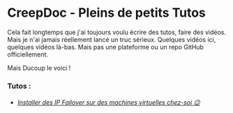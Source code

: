 # CreepDoc - Pleins de petits Tutos
Cela fait longtemps que j'ai toujours voulu écrire des tutos, faire des vidéos. Mais je n'ai jamais réellement lancé un truc sérieux.
Quelques vidéos ici, quelques vidéos là-bas. Mais pas une plateforme ou un repo GitHub officiellement.

Mais Ducoup le voici !



### Tutos : 

* ###### [Installer des IP Failover sur des machines virtuelles chez-soi 😉](../OVH.md)